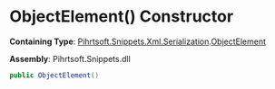 # ObjectElement\(\) Constructor

**Containing Type**: [Pihrtsoft.Snippets.Xml.Serialization](../../README.md)\.[ObjectElement](../README.md)

**Assembly**: Pihrtsoft\.Snippets\.dll

```csharp
public ObjectElement()
```

